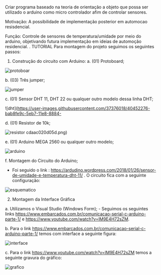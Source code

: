 
Criar programa baseado na teoria de orientação a objeto que possa ser utilizado o arduino como micro controlador afim de controlar sensores.

Motivação: A possibilidade de implementação posterior em automocao resisdencial.

Função: Controle de sensores de temperatura/umidade por meio do arduino, objetivando futura implementação em ideias de automoção residencial.  .
TUTORIAL
Para montagem do projeto seguimos os seguintes passos:
1.	Construção do circuito com Arduino:
a.	(01) Protoboard;

![protoboar](https://user-images.githubusercontent.com/37376018/40452260-a69721f0-5eb7-11e8-847f-75ead636ed19.jpg)

b.	(03) Três jumper;

![jumper](https://user-images.githubusercontent.com/37376018/40452240-95889e20-5eb7-11e8-9f05-80f738bc9925.png)
 
c.	(01) Sensor DHT 11, DHT 22 ou qualquer outro modelo dessa linha DHT;

![dht](https://user-images.githubusercontent.com/37376018/40452276-bab8fe9c-5eb7-11e8-8884-

d.	(01) Resistor de 10k;

![resistor](https://user-images.githubusercontent.com/37376018/40452416-1c75d3a8-5eb8-11e8-8865-7bf561d34f75.jpg)
cdaac020d05d.png)

e.	(01) Arduino MEGA 2560 ou qualquer outro modelo;
 
![arduino](https://user-images.githubusercontent.com/37376018/40452304-cc3f9c98-5eb7-11e8-9154-c1e8076edfec.png)

f.	Montagem do Circuito do Arduino;
- Foi seguido o link : https://ardudino.wordpress.com/2018/01/26/sensor-de-umidade-e-temperatura-dht-11/ . O circuito fica com a seguinte configuração:

![esquematico](https://user-images.githubusercontent.com/37376018/40452319-d92e5aa2-5eb7-11e8-9b6f-dc53a7692988.png)

2. Montagem da Interface Gráfica

a. Utilizamos o Visual Studio (Windows Form);
    - Seguimos os seguintes links https://www.embarcados.com.br/comunicacao-serial-c-arduino-parte-1/ e https://www.youtube.com/watch?v=lM9E4H72sZM.

b. Para o link https://www.embarcados.com.br/comunicacao-serial-c-arduino-parte-1/ temos com interface a seguinte figura:

![interface](https://user-images.githubusercontent.com/37376018/40452356-f36b3dae-5eb7-11e8-9497-1bc929e09dd4.png)
 
c. Para o link https://www.youtube.com/watch?v=lM9E4H72sZM temos  a seguinte gravura do gráfico:

![grafico](https://user-images.githubusercontent.com/37376018/40452374-fe22c488-5eb7-11e8-9e63-c52c5b6d24c9.png)
